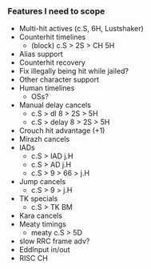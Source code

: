### Features I need to scope
- Multi-hit actives (c.S, 6H, Lustshaker)
- Counterhit timelines
  - (block) c.S > 2S > CH 5H
- Alias support
- Counterhit recovery
- Fix illegally being hit while jailed?
- Other character support
- Human timelines
  - OSs?
- Manual delay cancels
  - c.S > dl 8 > 2S > 5H
  - c.S > delay 8 > 2S > 5H
- Crouch hit advantage (+1)
- Mirazh cancels
- IADs
  - c.S > IAD j.H
  - c.S > AD j.H
  - c.S > 9 > 66 > j.H
- Jump cancels
  - c.S > 9 > j.H
- TK specials
  - c.S > TK BM
- Kara cancels
- Meaty timings
  - meaty c.S > 5D
- slow RRC frame adv?
- EddInput in/out
- RISC CH
